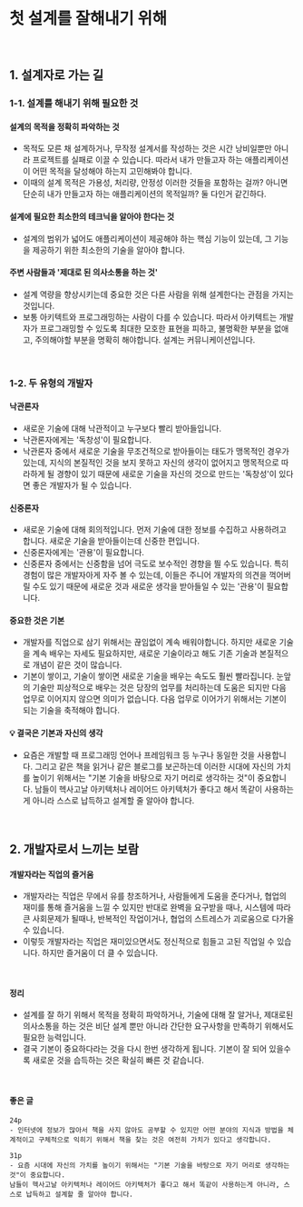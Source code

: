 # 첫 설계를 잘해내기 위해

<br>

## 1. 설계자로 가는 길

### 1-1. 설계를 해내기 위해 필요한 것

#### 설계의 목적을 정확히 파악하는 것

- 목적도 모른 채 설계하거나, 무작정 설계서를 작성하는 것은 시간 낭비일뿐만 아니라 프로젝트를 실패로 이끌 수 있습니다. 따라서 내가 만들고자 하는 애플리케이션이 어떤 목적을 달성해야 하는지 고민해봐야 합니다.
- 이때의 설계 목적은 가용성, 처리량, 안정성 이러한 것들을 포함하는 걸까? 아니면 단순히 내가 만들고자 하는 애플리케이션의 목적일까? 둘 다인거 같긴하다.

#### 설계에 필요한 최소한의 테크닉을 알아야 한다는 것

- 설계의 범위가 넓어도 애플리케이션이 제공해야 하는 핵심 기능이 있는데, 그 기능을 제공하기 위한 최소한의 기술을 알아야 합니다.

#### 주변 사람들과 '제대로 된 의사소통을 하는 것'

- 설계 역량을 향상시키는데 중요한 것은 다른 사람을 위해 설계한다는 관점을 가지는 것입니다.
- 보통 아키텍트와 프로그래밍하는 사람이 다를 수 있습니다. 따라서 아키텍트는 개발자가 프로그래밍할 수 있도록 최대한 모호한 표현을 피하고, 불명확한 부분을 없애고, 주의해야할 부분을 명확히 해야합니다. 설계는 커뮤니케이션입니다.

<br>

### 1-2. 두 유형의 개발자

#### 낙관론자

- 새로운 기술에 대해 낙관적이고 누구보다 빨리 받아들입니다.
- 낙관론자에게는 '독창성'이 필요합니다.
- 낙관론자 중에서 새로운 기술을 무조건적으로 받아들이는 태도가 맹목적인 경우가 있는데, 지식의 본질적인 것을 보지 못하고 자신의 생각이 없어지고 맹목적으로 따라하게 될 경향이 있기 때문에 새로운 기술을 자신의 것으로 만드는 '독창성'이 있다면 좋은 개발자가 될 수 있습니다.

#### 신중론자

- 새로운 기술에 대해 회의적입니다. 먼저 기술에 대한 정보를 수집하고 사용하려고 합니다. 새로운 기술을 받아들이는데 신중한 편입니다.
- 신중론자에게는 '관용'이 필요합니다.
- 신중론자 중에서는 신중함을 넘어 극도로 보수적인 경향을 띌 수도 있습니다. 특히 경험이 많은 개발자아게 자주 볼 수 있는데, 이들은 주니어 개발자의 의견을 꺽어버릴 수도 있기 때문에 새로운 것과 새로운 생각을 받아들일 수 있는 '관용'이 필요합니다.

#### 중요한 것은 기본

- 개발자를 직업으로 삼기 위해서는 끊임없이 계속 배워야합니다. 하지만 새로운 기술을 계속 배우는 자세도 필요하지만, 새로운 기술이라고 해도 기존 기술과 본질적으로 개념이 같은 것이 많습니다.
- 기본이 쌓이고, 기술이 쌓이면 새로운 기술을 배우는 속도도 훨씬 빨라집니다. 눈앞의 기술만 피상적으로 배우는 것은 당장의 업무를 처리하는데 도움은 되지만 다음 업무로 이어지지 않으면 의미가 없습니다. 다음 업무로 이어가기 위해서는 기본이 되는 기술을 축적해야 합니다.

#### 💡 결국은 기본과 자신의 생각

- 요즘은 개발할 때 프로그래밍 언어나 프레임워크 등 누구나 동일한 것을 사용합니다. 그리고 같은 책을 읽거나 같은 블로그를 보곤하는데 이러한 시대에 자신의 가치를 높이기 위해서는 "기본 기술을 바탕으로 자기 머리로 생각하는 것"이 중요합니다. 남들이 헥사고날 아키텍처나 레이어드 아키텍처가 좋다고 해서 똑같이 사용하는게 아니라 스스로 납득하고 설계할 줄 알아야 합니다.

<br>

## 2. 개발자로서 느끼는 보람

#### 개발자라는 직업의 즐거움

- 개발자라는 직업은 무에서 유를 창조하거나, 사람들에게 도움을 준다거나, 협업의 재미를 통해 즐거움을 느낄 수 있지만 반대로 완벽을 요구받을 때나, 시스템에 따라 큰 사회문제가 될때나, 반복적인 작업이거나, 협업의 스트레스가 괴로움으로 다가올 수 있습니다.
- 이렇듯 개발자라는 직업은 재미있으면서도 정신적으로 힘들고 고된 직업일 수 있습니다. 하지만 즐거움이 더 클 수 있습니다. 

<br>

#### 정리

- 설계를 잘 하기 위해서 목적을 정확히 파악하거나, 기술에 대해 잘 알거나, 제대로된 의사소통을 하는 것은 비단 설계 뿐만 아니라 간단한 요구사항을 만족하기 위해서도 필요한 능력입니다.
- 결국 기본이 중요하다라는 것을 다시 한번 생각하게 됩니다. 기본이 잘 되어 있을수록 새로운 것을 습득하는 것은 확실히 빠른 것 같습니다.

<br>

#### 좋은 글

```text
24p
- 인터넷에 정보가 많아서 책을 사지 않아도 공부할 수 있지만 어떤 분야의 지식과 방법을 체계적이고 구체적으로 익히기 위해서 책을 찾는 것은 여전히 가치가 있다고 생각합니다.

31p
- 요즘 시대에 자신의 가치를 높이기 위해서는 "기본 기술을 바탕으로 자기 머리로 생각하는 것"이 중요합니다. 
남들이 헥사고날 아키텍처나 레이어드 아키텍처가 좋다고 해서 똑같이 사용하는게 아니라, 스스로 납득하고 설계할 줄 알아야 합니다.
```


